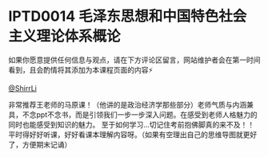 
# IPTD0014 毛泽东思想和中国特色社会主义理论体系概论

如果你愿意提供任何信息与观点，请在下方评论区留言，网站维护者会在第一时间看到，且会酌情将其添加为本课程页面的内容⚡️



[@ShirrLi](https://github.com/ShirrLi)

非常推荐王老师的马原课！（他讲的是政治经济学那些部分）老师气质与内涵兼具，不念ppt不念书，而是引领我们一步一步深入问题。在感受到老师人格魅力的同时也能感受到知识的魅力。
至于如何学习...切记住考前抱佛脚真的来不及！！平时得好好听课，好好看课本理解内容呀。（如果有空理出自己的思维导图就更好了，方便期末记诵）

